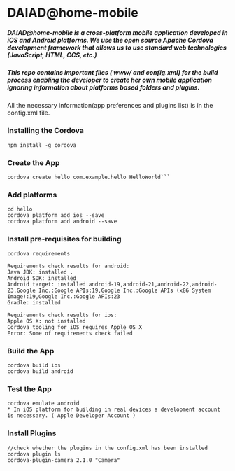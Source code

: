 # DAIAD@home-mobile

##### DAIAD@home-mobile is a cross-platform mobile application developed in iOS and Android platforms. We use the open source Apache Cordova development framework that allows us to use standard web technologies (JavaScript, HTML, CCS, etc.)

##### This repo contains important files ( www/ and config.xml) for the build process enabling the developer to create her own mobile application ignoring information about platforms based folders and plugins. 
All the necessary information(app preferences and plugins list) is in the config.xml file.

### Installing the Cordova
    npm install -g cordova

### Create the App 
    cordova create hello com.example.hello HelloWorld```

### Add platforms
    cd hello
    cordova platform add ios --save
    cordova platform add android --save

### Install pre-requisites for building
    cordova requirements

    Requirements check results for android:
    Java JDK: installed .
    Android SDK: installed
    Android target: installed android-19,android-21,android-22,android-23,Google Inc.:Google APIs:19,Google Inc.:Google APIs (x86 System Image):19,Google Inc.:Google APIs:23
    Gradle: installed

    Requirements check results for ios:
    Apple OS X: not installed
    Cordova tooling for iOS requires Apple OS X
    Error: Some of requirements check failed

### Build the App
    cordova build ios
    cordova build android

### Test the App
    cordova emulate android
    * In iOS platform for building in real devices a development account is necessary. ( Apple Developer Account )
    
### Install Plugins
    //check whether the plugins in the config.xml has been installed
    cordova plugin ls 
    cordova-plugin-camera 2.1.0 "Camera"
